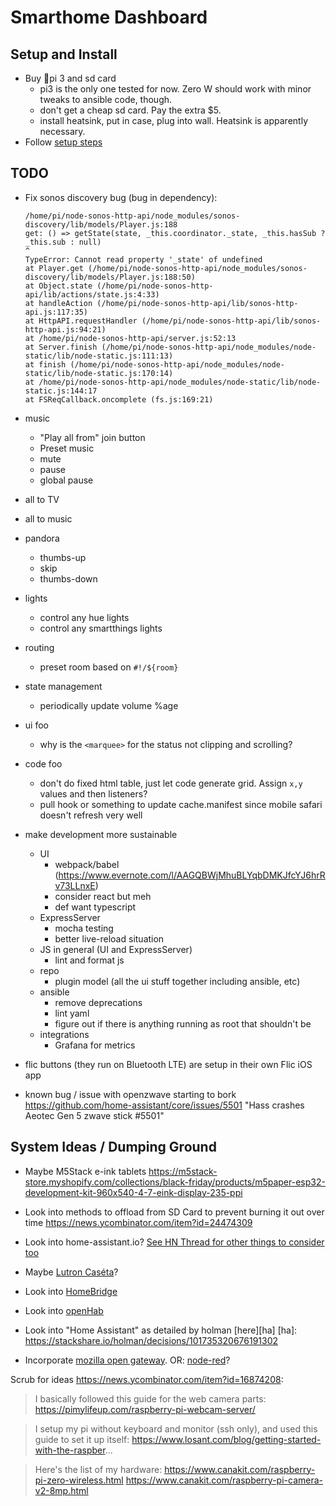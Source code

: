 Smarthome Dashboard
============================

## Setup and Install

- Buy 🍓pi 3 and sd card
    - pi3 is the only one tested for now. Zero W should work with minor tweaks to ansible code, though.
    - don't get a cheap sd card. Pay the extra $5.
	- install heatsink, put in case, plug into wall. Heatsink is apparently necessary.
- Follow [setup steps](./setup.md)

## TODO

- Fix sonos discovery bug (bug in dependency):

    ```
    /home/pi/node-sonos-http-api/node_modules/sonos-discovery/lib/models/Player.js:188
    get: () => getState(state, _this.coordinator._state, _this.hasSub ? _this.sub : null)
    ^
    TypeError: Cannot read property '_state' of undefined
    at Player.get (/home/pi/node-sonos-http-api/node_modules/sonos-discovery/lib/models/Player.js:188:50)
    at Object.state (/home/pi/node-sonos-http-api/lib/actions/state.js:4:33)
    at handleAction (/home/pi/node-sonos-http-api/lib/sonos-http-api.js:117:35)
    at HttpAPI.requestHandler (/home/pi/node-sonos-http-api/lib/sonos-http-api.js:94:21)
    at /home/pi/node-sonos-http-api/server.js:52:13
    at Server.finish (/home/pi/node-sonos-http-api/node_modules/node-static/lib/node-static.js:111:13)
    at finish (/home/pi/node-sonos-http-api/node_modules/node-static/lib/node-static.js:170:14)
    at /home/pi/node-sonos-http-api/node_modules/node-static/lib/node-static.js:144:17
    at FSReqCallback.oncomplete (fs.js:169:21)
    ```

- music
	- "Play all from" join button
	- Preset music
	- mute
	- pause
	- global pause

- all to TV
- all to music

- pandora
	- thumbs-up
	- skip
	- thumbs-down

- lights
	- control any hue lights
	- control any smartthings lights

- routing
	- preset room based on `#!/${room}`

- state management
	- periodically update volume %age

- ui foo
	- why is the `<marquee>` for the status not clipping and scrolling?

- code foo
	- don't do fixed html table, just let code generate grid. Assign `x,y` values and then listeners?
	- pull hook or something to update cache.manifest since mobile safari doesn't refresh very well

- make development more sustainable
    - UI
        - webpack/babel (https://www.evernote.com/l/AAGQBWjMhuBLYqbDMKJfcYJ6hrRv73LLnxE)
        - consider react but meh
        - def want typescript
    - ExpressServer
        - mocha testing
        - better live-reload situation
    - JS in general (UI and ExpressServer)
        - lint and format js
    - repo
        - plugin model (all the ui stuff together including ansible, etc)
    - ansible
        - remove deprecations
        - lint yaml
        - figure out if there is anything running as root that shouldn't be
    - integrations
        - Grafana for metrics

- flic buttons (they run on Bluetooth LTE) are setup in their own Flic iOS app

- known bug / issue with openzwave starting to bork
  https://github.com/home-assistant/core/issues/5501
  "Hass crashes Aeotec Gen 5 zwave stick #5501"

## System Ideas / Dumping Ground

- Maybe M5Stack e-ink tablets
  https://m5stack-store.myshopify.com/collections/black-friday/products/m5paper-esp32-development-kit-960x540-4-7-eink-display-235-ppi

- Look into methods to offload from SD Card to prevent burning it out over time
  https://news.ycombinator.com/item?id=24474309

- Look into home-assistant.io?
  [See HN Thread for other things to consider too](https://news.ycombinator.com/item?id=21665125)

- Maybe [Lutron Caséta][lc]?

- Look into [HomeBridge](https://github.com/nfarina/homebridge)

- Look into [openHab](http://www.openhab.org/)

- Look into "Home Assistant" as detailed by holman [here][ha]
  [ha]: https://stackshare.io/holman/decisions/101735320676191302

- Incorporate [mozilla open gateway][moz]. OR: [node-red][nr]?

 [moz]: https://techcrunch.com/2018/02/06/mozilla-announces-an-open-framework-for-the-internet-of-things/
 [nr]:  https://nodered.org/
 [lc]:  http://www.lutron.com/en-US/Products/Pages/SingleRoomControls/CasetaWireless/Overview.aspx


Scrub for ideas <https://news.ycombinator.com/item?id=16874208>:

> I basically followed this guide for the web camera parts: https://pimylifeup.com/raspberry-pi-webcam-server/

> I setup my pi without keyboard and monitor (ssh only), and used this guide to set it up itself: https://www.losant.com/blog/getting-started-with-the-raspber...

> Here's the list of my hardware: https://www.canakit.com/raspberry-pi-zero-wireless.html https://www.canakit.com/raspberry-pi-camera-v2-8mp.html
